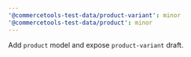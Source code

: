 ```yaml
---
'@commercetools-test-data/product-variant': minor
'@commercetools-test-data/product': minor
---
```


Add `product` model and expose `product-variant` draft.
